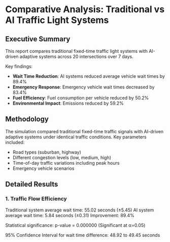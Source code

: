 # Comparative Analysis: Traditional vs AI Traffic Light Systems

## Executive Summary

This report compares traditional fixed-time traffic light systems with AI-driven adaptive systems across 20 intersections over 7 days.

Key findings:
- **Wait Time Reduction**: AI systems reduced average vehicle wait times by 89.4%
- **Emergency Response**: Emergency vehicle wait times decreased by 83.4%
- **Fuel Efficiency**: Fuel consumption per vehicle reduced by 50.2%
- **Environmental Impact**: Emissions reduced by 59.2%

## Methodology

The simulation compared traditional fixed-time traffic signals with AI-driven adaptive systems under identical traffic conditions.
Key parameters included:
- Road types (suburban, highway)
- Different congestion levels (low, medium, high)
- Time-of-day traffic variations including peak hours
- Emergency vehicle scenarios

## Detailed Results

### 1. Traffic Flow Efficiency

Traditional system average wait time: 55.02 seconds (±5.45)
AI system average wait time: 5.84 seconds (±0.31)
Improvement: 89.4%

Statistical significance: p-value = 0.000000 (Significant at α=0.05)

95% Confidence Interval for wait time difference: 48.92 to 49.45 seconds